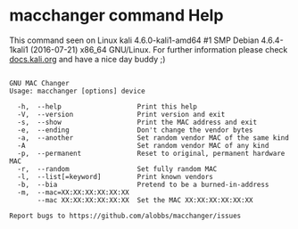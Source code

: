 # macchanger command Help
 
 This command seen on Linux kali 4.6.0-kali1-amd64 #1 SMP Debian 4.6.4-1kali1 (2016-07-21) x86_64 GNU/Linux. For further information please check [docs.kali.org](docs.kali.org) and have a nice day buddy ;) 

~~~

GNU MAC Changer
Usage: macchanger [options] device

  -h,  --help                   Print this help
  -V,  --version                Print version and exit
  -s,  --show                   Print the MAC address and exit
  -e,  --ending                 Don't change the vendor bytes
  -a,  --another                Set random vendor MAC of the same kind
  -A                            Set random vendor MAC of any kind
  -p,  --permanent              Reset to original, permanent hardware MAC
  -r,  --random                 Set fully random MAC
  -l,  --list[=keyword]         Print known vendors
  -b,  --bia                    Pretend to be a burned-in-address
  -m,  --mac=XX:XX:XX:XX:XX:XX
       --mac XX:XX:XX:XX:XX:XX  Set the MAC XX:XX:XX:XX:XX:XX

Report bugs to https://github.com/alobbs/macchanger/issues

~~~
